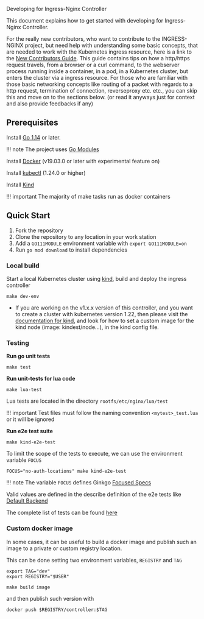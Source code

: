  Developing for Ingress-Nginx Controller

This document explains how to get started with developing for Ingress-Nginx Controller.

For the really new contributors, who want to contribute to the INGRESS-NGINX project, but need help with understanding some basic concepts,
that are needed to work with the Kubernetes ingress resource, here is a link to the [New Contributors Guide](https://github.com/kubernetes/ingress-nginx/blob/main/NEW_CONTRIBUTOR.md).
This guide contains tips on how a http/https request travels, from a browser or a curl command,
to the webserver process running inside a container, in a pod, in a Kubernetes cluster, but enters the cluster via a ingress resource.
For those who are familiar with those basic networking concepts like routing of a packet with regards to a
http request, termination of connection, reverseproxy etc. etc., you can skip this and move on to the sections below.
(or read it anyways just for context and also provide feedbacks if any)

## Prerequisites

Install [Go 1.14](https://golang.org/dl/) or later.

!!! note
    The project uses [Go Modules](https://github.com/golang/go/wiki/Modules)

Install [Docker](https://docs.docker.com/engine/install/) (v19.03.0 or later with experimental feature on)

Install [kubectl](https://kubernetes.io/docs/tasks/tools/) (1.24.0 or higher)

Install [Kind](https://kind.sigs.k8s.io/)

!!! important
    The majority of make tasks run as docker containers

## Quick Start


1. Fork the repository
2. Clone the repository to any location in your work station
3. Add a `GO111MODULE` environment variable with `export GO111MODULE=on`
4. Run `go mod download` to install dependencies

### Local build

Start a local Kubernetes cluster using [kind](https://kind.sigs.k8s.io/), build and deploy the ingress controller

```console
make dev-env
```
- If you are working on the v1.x.x version of this controller, and you want to create a cluster with kubernetes version 1.22, then please visit the [documentation for kind](https://kind.sigs.k8s.io/docs/user/configuration/#a-note-on-cli-parameters-and-configuration-files), and look for how to set a custom image for the kind node (image: kindest/node...), in the kind config file.

### Testing

**Run go unit tests**

```console
make test
```

**Run unit-tests for lua code**

```console
make lua-test
```

Lua tests are located in the directory `rootfs/etc/nginx/lua/test`

!!! important
    Test files must follow the naming convention `<mytest>_test.lua` or it will be ignored


**Run e2e test suite**

```console
make kind-e2e-test
```

To limit the scope of the tests to execute, we can use the environment variable `FOCUS`

```console
FOCUS="no-auth-locations" make kind-e2e-test
```

!!! note
    The variable `FOCUS` defines Ginkgo [Focused Specs](https://onsi.github.io/ginkgo/#focused-specs)

Valid values are defined in the describe definition of the e2e tests like [Default Backend](https://github.com/kubernetes/ingress-nginx/blob/main/test/e2e/defaultbackend/default_backend.go#L29)

The complete list of tests can be found [here](../e2e-tests.md)

### Custom docker image

In some cases, it can be useful to build a docker image and publish such an image to a private or custom registry location.

This can be done setting two environment variables, `REGISTRY` and `TAG`

```console
export TAG="dev"
export REGISTRY="$USER"

make build image
```

and then publish such version with

```console
docker push $REGISTRY/controller:$TAG
```

